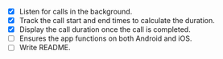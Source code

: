 - [x] Listen for calls in the background.
- [x] Track the call start and end times to calculate the duration.
- [x] Display the call duration once the call is completed.
- [ ] Ensures the app functions on both Android and iOS.
- [ ] Write README.